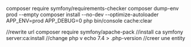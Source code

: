 composer require symfony/requirements-checker
composer dump-env prod --empty
composer install --no-dev --optimize-autoloader
APP_ENV=prod APP_DEBUG=0 php bin/console cache:clear

//rewrite url
composer require symfony/apache-pack
//install ca
symfony server:ca:install
//change php v
echo 7.4 > .php-version
//creer une entity
